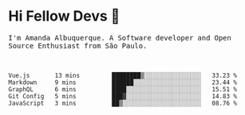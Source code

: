 # Hi Fellow Devs :wave:
   
<p>
  <samp>
    I'm Amanda Albuquerque. A Software developer and Open Source Enthusiast from São Paulo.
  </samp>

  
<!--   [![Twitter Follow](https://img.shields.io/twitter/follow/alalbux?style=social)](https://www.twitter.com/alalbux)
  [![Linkedin Badge](https://img.shields.io/badge/-alalbux-blue?style=flat-square&logo=Linkedin&logoColor=white&link=https://www.linkedin.com/in/alalbux/)](https://www.linkedin.com/in/alalbux/)
  [![Medium Badge](https://img.shields.io/badge/-alalbux-black?style=flat-square&logo=Medium&logoColor=white&link=https://medium.com/@alalbux)](https://medium.com/@alalbux) -->
</p>

  <br/>
  

<!--START_SECTION:waka-->
```text
Vue.js       13 mins         ████████▒░░░░░░░░░░░░░░░░   33.23 % 
Markdown     9 mins          ██████░░░░░░░░░░░░░░░░░░░   23.44 % 
GraphQL      6 mins          ████░░░░░░░░░░░░░░░░░░░░░   15.51 % 
Git Config   5 mins          ███▓░░░░░░░░░░░░░░░░░░░░░   14.83 % 
JavaScript   3 mins          ██▒░░░░░░░░░░░░░░░░░░░░░░   08.76 % 
```
<!--END_SECTION:waka-->

